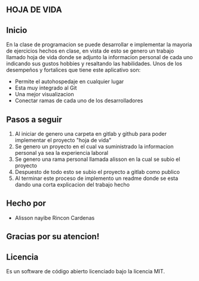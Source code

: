 ## HOJA DE VIDA

## Inicio

En la clase de programacion se puede desarrollar e implementar la mayoria de ejercicios hechos en clase, en vista de esto se genero un trabajo llamado hoja de vida donde se adjunto la informacion personal de cada uno indicando sus gustos hobbies y resaltando las habilidades. Unos de los desempeños y fortalices que tiene este aplicativo son:

+ Permite el autohospedaje en cualquier lugar
+ Esta muy integrado al Git
+ Una mejor visualizacion
+ Conectar ramas de cada uno de los desarrolladores


## Pasos a seguir

1. Al iniciar de genero una carpeta en gitlab y github para poder implementar el proyecto "hoja de vida"
2. Se genero un proyecto en el cual va suministrado la informacion personal ya sea la experiencia laboral
2. Se genero una rama personal llamada alisson en la cual se subio el proyecto
3. Despuesto de todo esto se subio el proyecto a gitlab como publico
4. Al terminar este proceso de implemento un readme donde se esta dando una corta explicacion del trabajo hecho

## Hecho por

- Alisson nayibe Rincon Cardenas

## Gracias por su atencion!

## Licencia

Es un software de código abierto licenciado bajo la licencia MIT.